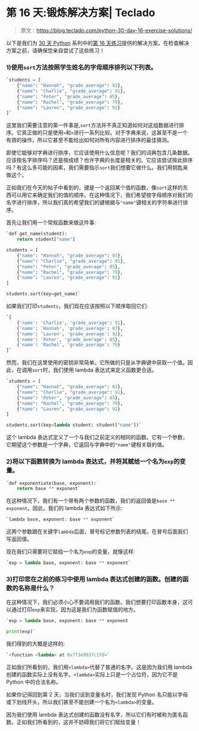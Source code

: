 # 第 16 天:锻炼解决方案| Teclado

> 原文：<https://blog.teclado.com/python-30-day-16-exercise-solutions/>

以下是我们为 [30 天 Python](https://blog.teclado.com/30-days-of-python/) 系列中的[第 16 天练习](/30-days-of-python/python-30-day-16-lambda-expressions)提供的解决方案。在检查解决方案之前，请确保您亲自尝试了这些练习！

### 1)使用`sort`方法按照学生姓名的字母顺序排列以下列表。

```py
`students = [
    {"name": "Hannah", "grade_average": 83},
    {"name": "Charlie", "grade_average": 91},
    {"name": "Peter", "grade_average": 85},
    {"name": "Rachel", "grade_average": 79},
    {"name": "Lauren", "grade_average": 92}
]` 
```

这里我们需要注意的第一件事是,`sort`方法并不真正知道如何对这组数据进行排序。它真正做的只是使用`>`和`<`进行一系列比较。对于字典来说，这甚至不是一个有效的操作，所以它甚至不能给出如何对所有内容进行排序的最佳猜测。

即使它能够对字典进行排序，它应该使用什么信息呢？我们的词典包含几条数据。应该按名字排序吗？还是按成绩？也许字典的长度是相关的。它应该尝试按此排序吗？有这么多可能的因素，我们需要指示`sort`我们想要它做什么。我们用钥匙来做这个。

正如我们在今天的帖子中看到的，键是一个返回某个值的函数，像`sort`这样的东西可以用它来确定我们的值的顺序。在这种情况下，我们希望按字母顺序对我们的名字进行排序，所以我们真的希望我们的键根据与`"name"`键相关的字符串进行排序。

首先让我们用一个常规函数来做这件事:

```py
`def get_name(student):
    return student["name"]

students = [
    {"name": "Hannah", "grade_average": 83},
    {"name": "Charlie", "grade_average": 91},
    {"name": "Peter", "grade_average": 85},
    {"name": "Rachel", "grade_average": 79},
    {"name": "Lauren", "grade_average": 92}
]

students.sort(key=get_name)` 
```

如果我们打印`students`，我们现在应该按照以下顺序取回它们:

```py
`[
    {'name': 'Charlie', 'grade_average': 91},
    {'name': 'Hannah', 'grade_average': 83},
    {'name': 'Lauren', 'grade_average': 92},
    {'name': 'Peter', 'grade_average': 85},
    {'name': 'Rachel', 'grade_average': 79}
]` 
```

然而，我们在这里使用的密钥非常简单。它所做的只是从字典键中获取一个值。因此，在调用`sort`时，我们使用 lambda 表达式来定义函数更合适。

```py
`students = [
    {"name": "Hannah", "grade_average": 83},
    {"name": "Charlie", "grade_average": 91},
    {"name": "Peter", "grade_average": 85},
    {"name": "Rachel", "grade_average": 79},
    {"name": "Lauren", "grade_average": 92}
]

students.sort(key=lambda student: student["name"])` 
```

这个 lambda 表达式定义了一个与我们之前定义的相同的函数。它有一个参数，它期望这个参数是一个字典，它返回与字典中的`"name"`键相关联的值。

### 2)将以下函数转换为 lambda 表达式，并将其赋给一个名为`exp`的变量。

```py
`def exponentiate(base, exponent):
    return base ** exponent` 
```

在这种情况下，我们有一个带有两个参数的函数，我们的返回值是`base ** exponent`。因此，我们的 lambda 表达式如下所示:

```py
`lambda base, exponent: base ** exponent` 
```

这两个参数跟在关键字`lambda`后面，冒号标记参数列表的结尾。在冒号后面我们写返回值。

现在我们只需要将它赋给一个名为`exp`的变量，就像这样:

```py
`exp = lambda base, exponent: base ** exponent` 
```

### 3)打印您在之前的练习中使用 lambda 表达式创建的函数。创建的函数的名称是什么？

在这种情况下，我们必须小心不要调用我们的函数。我们想要打印函数本身，这可以通过打印`exp`来实现，因为这是我们为函数赋值的地方。

```py
`exp = lambda base, exponent: base ** exponent

print(exp)` 
```

我们得到的大概是这样的:

```py
`<function <lambda> at 0x7f3e9837c1f0>` 
```

正如我们所看到的，我们用`<lambda>`代替了普通的名字。这是因为我们用 lambda 创建的函数实际上没有名字。`<lambda>`实际上只是一个占位符，因为它不是 Python 中的合法名称。

如果你记得回到第 2 天，当我们谈到变量名时，我们发现 Python 名只能以字母或下划线开头，所以我们甚至不能创建一个名为`<lambda>`的变量。

因为我们使用 lambda 表达式创建的函数没有名字，所以它们有时被称为匿名函数。正如我们所看到的，这并不妨碍我们将它们赋给变量！